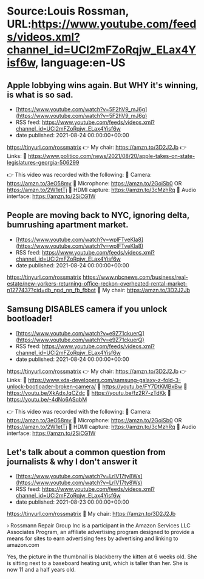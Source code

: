# Source:Louis Rossman, URL:https://www.youtube.com/feeds/videos.xml?channel_id=UCl2mFZoRqjw_ELax4Yisf6w, language:en-US

## Apple lobbying wins again. But WHY it's winning, is what is so sad.
 - [https://www.youtube.com/watch?v=5F2hV9_mJ6g](https://www.youtube.com/watch?v=5F2hV9_mJ6g)
 - RSS feed: https://www.youtube.com/feeds/videos.xml?channel_id=UCl2mFZoRqjw_ELax4Yisf6w
 - date published: 2021-08-24 00:00:00+00:00

https://tinyurl.com/rossmatrix
👉 My chair: https://amzn.to/3D2J2Jb
👉 Links:
🔵 https://www.politico.com/news/2021/08/20/apple-takes-on-state-legislatures-georgia-506299

👉 This video was recorded with the following:
🔵 Camera: https://amzn.to/3eO58my
🔵 Microphone: https://amzn.to/2GoiSb0 OR https://amzn.to/2W1etTj
🔵 HDMI capture: https://amzn.to/3cMzhRq
🔵 Audio interface: https://amzn.to/2SiCG1W

## People are moving back to NYC, ignoring delta, bumrushing apartment market.
 - [https://www.youtube.com/watch?v=wplFTveKla8](https://www.youtube.com/watch?v=wplFTveKla8)
 - RSS feed: https://www.youtube.com/feeds/videos.xml?channel_id=UCl2mFZoRqjw_ELax4Yisf6w
 - date published: 2021-08-24 00:00:00+00:00

https://tinyurl.com/rossmatrix
https://www.nbcnews.com/business/real-estate/new-yorkers-returning-office-reckon-overheated-rental-market-n1277437?cid=db_npd_nn_fb_fbbot
🔵 My chair: https://amzn.to/3D2J2Jb

## Samsung DISABLES camera if you unlock bootloader!
 - [https://www.youtube.com/watch?v=e9Z71ckuerQ](https://www.youtube.com/watch?v=e9Z71ckuerQ)
 - RSS feed: https://www.youtube.com/feeds/videos.xml?channel_id=UCl2mFZoRqjw_ELax4Yisf6w
 - date published: 2021-08-24 00:00:00+00:00

https://tinyurl.com/rossmatrix
👉 My chair: https://amzn.to/3D2J2Jb
👉 Links:
🔵 https://www.xda-developers.com/samsung-galaxy-z-fold-3-unlock-bootloader-broken-camera/
🔵 https://youtu.be/FY7DtKMBxBw
🔵 https://youtu.be/XkAdxJqCZdc
🔵 https://youtu.be/fz2R7-zTdKk
🔵 https://youtu.be/-4dNo6ASqbM

👉 This video was recorded with the following:
🔵 Camera: https://amzn.to/3eO58my
🔵 Microphone: https://amzn.to/2GoiSb0 OR https://amzn.to/2W1etTj
🔵 HDMI capture: https://amzn.to/3cMzhRq
🔵 Audio interface: https://amzn.to/2SiCG1W

## Let's talk about a common question from journalists & why I don't answer it
 - [https://www.youtube.com/watch?v=LrlV17ty8Ws](https://www.youtube.com/watch?v=LrlV17ty8Ws)
 - RSS feed: https://www.youtube.com/feeds/videos.xml?channel_id=UCl2mFZoRqjw_ELax4Yisf6w
 - date published: 2021-08-23 00:00:00+00:00

https://tinyurl.com/rossmatrix
🔵 My chair: https://amzn.to/3D2J2Jb

› Rossmann Repair Group Inc is a participant in the Amazon Services LLC Associates Program, an affiliate advertising program designed to provide a means for sites to earn advertising fees by advertising and linking to amazon.com

Yes, the picture in the thumbnail is blackberry the kitten at 6 weeks old. She is sitting next to a baseboard heating unit, which is taller than her. She is now 11 and a half years old.

